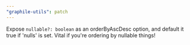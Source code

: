 ```yaml
---
"graphile-utils": patch
---
```


Expose `nullable?: boolean` as an orderByAscDesc option, and default it true if
'nulls' is set. Vital if you're ordering by nullable things!
